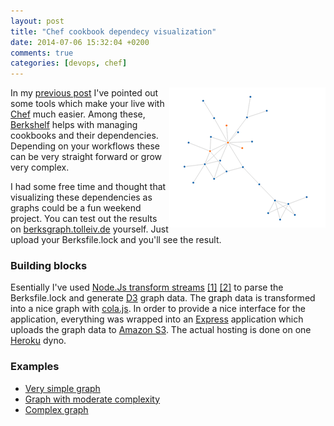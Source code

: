 ```yaml
---
layout: post
title: "Chef cookbook dependecy visualization"
date: 2014-07-06 15:32:04 +0200
comments: true
categories: [devops, chef]
---
```

<div>
<img src="/uploads/2014/07/smallgraph.png" align="right" markdown="1" />
</div>

In my [previous post](http://blog.tolleiv.de/2014/05/chef-qa-toolchain/) I've pointed out some tools which make your live with [Chef](http://www.getchef.com/chef/) much easier. Among these, [Berkshelf](http://berkshelf.com/) helps with managing cookbooks and their dependencies. Depending on your workflows these  can be very straight forward or grow very complex. 

I had some free time and thought that visualizing these dependencies as graphs could be a fun weekend project. You can test out the results on [berksgraph.tolleiv.de](http://berksgraph.tolleiv.de/) yourself. Just upload your Berksfile.lock and you'll see the result.

### Building blocks

Esentially I've used [Node.Js transform streams](http://nodejs.org/api/stream.html) [[1]](http://nicolashery.com/parse-data-files-using-nodejs-streams/) [[2]](http://strongloop.com/strongblog/practical-examples-of-the-new-node-js-streams-api/) to parse the Berksfile.lock and generate [D3](http://d3js.org/) graph data. The graph data is transformed into a nice graph with [cola.js](http://marvl.infotech.monash.edu/webcola/). In order to provide a nice interface for the application, everything was wrapped into an [Express](http://expressjs.com/) application which uploads the graph data to [Amazon S3](https://github.com/tolleiv/berksfile-graphs/blob/master/lib/S3UploadStream.js). The actual hosting is done on one [Heroku](https://devcenter.heroku.com/articles/getting-started-with-nodejs) dyno.

### Examples

* [Very simple graph](http://berksgraph.tolleiv.de/grph?1404657586462#2014-07-06-fe9d7192c4c36da5279226d5d82ef3f93128a48e.js)
* [Graph with moderate complexity](http://berksgraph.tolleiv.de/grph?1404656042676#2014-07-06-04981e1185370fecf939ada2ef87ffda374c5e17.js)
* [Complex graph](http://berksgraph.tolleiv.de/grph?1404656118013#2014-07-06-51192e0f4bb8bfd2aab15551d4b31241eb295d18.js)





